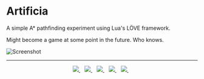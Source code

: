 # Artificia

A simple A* pathfinding experiment using Lua's LÖVE framework.

Might become a game at some point in the future. Who knows.

![Screenshot](http://i.avll.ml/00008.png)

<hr/>

<p align="center">
<a title="Fabieli Helena" target="_blank" href="http://github.com/FabieliHelena">
    <img src="https://avatars0.githubusercontent.com/u/11227629?s=50"/>
</a>&nbsp;&nbsp;
<a title="João Ricardo" target="_blank" href="http://github.com/JRFLGA">
    <img src="https://avatars0.githubusercontent.com/u/3507471?s=50"/>
</a>&nbsp;&nbsp;
<a title="Matheus Avellar" target="_blank" href="http://github.com/MatheusAvellar">
    <img src="https://avatars0.githubusercontent.com/u/1719996?s=50"/>
</a>&nbsp;&nbsp;
<a title="Milena Crivella" target="_blank" href="http://github.com/MilenaCrivella">
    <img src="https://avatars0.githubusercontent.com/u/9369529?s=50"/>
</a>&nbsp;&nbsp;
<a title="Thiago Torres" target="_blank" href="http://github.com/ThiagoZx">
    <img src="https://avatars0.githubusercontent.com/u/11080794?s=50"/>
</a>&nbsp;&nbsp;
</p>